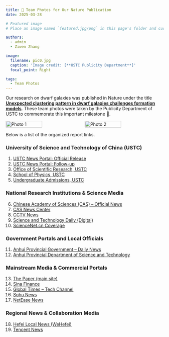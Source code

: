 ```yaml
---
title: 🎉 Team Photos for Our Nature Publication
date: 2025-03-28

# Featured image
# Place an image named `featured.jpg/png` in this page's folder and customize its options here.

authors:
  - admin
  - Ziwen Zhang

image:
  filename: pic0.jpg
  caption: 'Image credit: [**USTC Publicity Department**]'
  focal_point: Right

tags:
  - Team Photos
---
```


Our research on dwarf galaxies was published in Nature under the title [**Unexpected clustering pattern in dwarf galaxies challenges formation models**](https://www.nature.com/articles/s41586-025-08965-5). These team photos were taken by the Publicity Department of USTC to commemorate this important milestone 🥳.

<div style="display: flex; gap: 10px;">
  <img src="./pic0.JPG" alt="Photo 1" style="width: 48%;">
  <img src="./pic1.JPG" alt="Photo 2" style="width: 48%;">
</div>

Below is a list of the organized report links.

### University of Science and Technology of China (USTC)

1. [USTC News Portal: Official Release](https://news.ustc.edu.cn/info/1056/91677.htm)  
2. [USTC News Portal: Follow-up](https://news.ustc.edu.cn/info/1056/91712.htm)  
3. [Office of Scientific Research, USTC](https://kyb.ustc.edu.cn/2025/0522/c21899a685711/page.htm)  
4. [School of Physics, USTC](https://physics.ustc.edu.cn/2025/0526/c3586a686175/page.htm)  
5. [Undergraduate Admissions, USTC](https://zsb.ustc.edu.cn/2025/0523/c35565a686338/page.htm)

### National Research Institutions & Science Media

6. [Chinese Academy of Sciences (CAS) – Official News](https://www.cas.cn/syky/202505/t20250521_5069289.shtml)  
7. [CAS News Center](https://www.cas.cn/cm/202505/t20250522_5069513.shtml)  
8. [CCTV News](https://news.cctv.com/2025/05/22/ARTIhERZkzaNFfZbBU4lbZbW250522.shtml)  
9. [Science and Technology Daily (Digital)](https://digitalpaper.stdaily.com/http_www.kjrb.com/kjrb/html/2025-05/22/content_588913.htm)  
10. [ScienceNet.cn Coverage](https://news.sciencenet.cn/htmlnews/2025/5/544370.shtm)

### Government Portals and Local Officials

11. [Anhui Provincial Government – Daily News](https://www.ah.gov.cn/zwyw/jryw/565427971.html)  
12. [Anhui Provincial Department of Science and Technology](https://kjt.ah.gov.cn/kjzx/mtjj/122877591.html)

### Mainstream Media & Commercial Portals

13. [The Paper (main site)](https://www.thepaper.cn/newsDetail_forward_30858906)  
14. [Sina Finance](https://finance.sina.cn/2025-05-22/detail-inexkrfp2130754.d.html)  
15. [Global Times – Tech Channel](https://tech.huanqiu.com/article/4MmJKof8iDN)  
16. [Sohu News](https://www.sohu.com/a/898030929_120252297)  
17. [NetEase News](https://www.163.com/dy/article/K05133BV0514R9NK.html)

### Regional News & Collaboration Media

18. [Hefei Local News (WeHefei)](https://www.wehefei.com/news/2025/05/22/c_656117.htm)  
19. [Tencent News](https://news.qq.com/rain/a/20250529A091H700)

